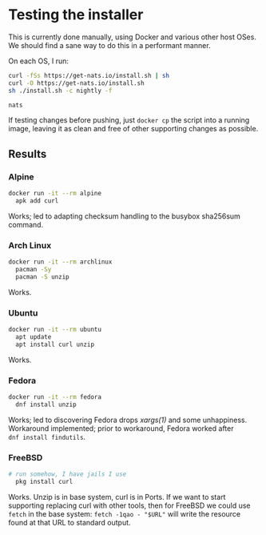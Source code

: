 Testing the installer
=====================

This is currently done manually, using Docker and various other host OSes.
We should find a sane way to do this in a performant manner.

On each OS, I run:

```sh
curl -fSs https://get-nats.io/install.sh | sh
curl -O https://get-nats.io/install.sh
sh ./install.sh -c nightly -f

nats
```

If testing changes before pushing, just `docker cp` the script into a running
image, leaving it as clean and free of other supporting changes as possible.


## Results

### Alpine

```sh
docker run -it --rm alpine
  apk add curl
```

Works; led to adapting checksum handling to the busybox sha256sum command.

### Arch Linux

```sh
docker run -it --rm archlinux
  pacman -Sy
  pacman -S unzip
```

Works.

### Ubuntu

```sh
docker run -it --rm ubuntu
  apt update
  apt install curl unzip
```

Works.

### Fedora

```sh
docker run -it --rm fedora
  dnf install unzip
```

Works; led to discovering Fedora drops _xargs(1)_ and some unhappiness.
Workaround implemented; prior to workaround, Fedora worked after
`dnf install findutils`.

### FreeBSD

```sh
# run somehow, I have jails I use
  pkg install curl
```

Works.
Unzip is in base system, curl is in Ports.
If we want to start supporting replacing curl with other tools, then for
FreeBSD we could use `fetch` in the base system: `fetch -1qao - "$URL"` will
write the resource found at that URL to standard output.


